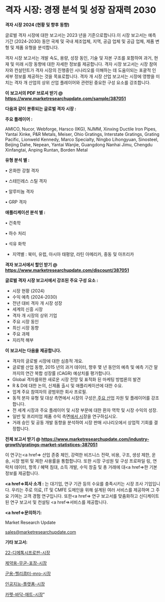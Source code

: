 # 격자 시장: 경쟁 분석 및 성장 잠재력 2030

<strong>격자 시장 2024 (현황 및 향후 동향)</strong>

글로벌 격자 시장에 대한 보고서는 2023 년을 기준으로합니다.이 시장 보고서는 예측 기간 (2024-2030) 동안 국제 및 국내 제조업체, 지역, 공급 업체 및 공급 업체, 제품 변형 및 제품 유형을 분석합니다.

격자 시장 보고서는 개발 속도, 용량, 성장 동인, 기술 및 자본 구조를 포함하여 과거, 현재 및 미래 시장 동향에 대한 자세한 정보를 제공합니다. 격자 시장 보고서는 시장 참여자와 컨설턴트가 격자 시장의 진행중인 시나리오를 이해하는 데 도움이되는 포괄적 인 세부 정보를 제공하는 것을 목표로합니다. 격자 개 시장 산업 보고서는 시장에 영향을 미치는 격자 개 산업의 상위 산업 플레이어와 관련된 중요한 구성 요소를 강조합니다.



<strong>이 보고서의 PDF 브로셔 받기 @ <a href=https://www.marketresearchupdate.com/sample/387051>https://www.marketresearchupdate.com/sample/387051</a></strong>



<strong>다음과 같이 분류되는 글로벌 격자 시장 :</strong>



<strong>주요 플레이어 :</strong>

AMICO, Nucor, Webforge, Harsco (IKG), NJMM, Xinxing Ductile Iron Pipes, Yantai Xinke, P&R Metals, Meiser, Ohio Gratings, Interstate Gratings, Grating Pacific, Lionweld Kennedy, Marco Specialty, Ningbo Lihongyuan, Sinosteel, Beijing Dahe, Nepean, Yantai Wanjie, Guangdong Nanhai Jimu, Chengdu Xinfangtai, Anping Runtan, Borden Metal



<strong>유형 분석 별 :</strong>

• 온화한 강철 격자

• 스테인레스 스틸 격자

• 알루미늄 격자

• GRP 격자



<strong>애플리케이션 분석 별 :</strong>

• 건축학

• 하수 처리

• 석유 화학

<ul>
  <li>지역별 : 북미, 유럽, 아시아 태평양, 라틴 아메리카, 중동 및 아프리카</li>
</ul>


<strong>격자 보고서에서 할인 받기 @ <a href=https://www.marketresearchupdate.com/discount/387051>https://www.marketresearchupdate.com/discount/387051</a></strong>



<strong>글로벌 격자 시장 보고서에서 강조된 주요 구성 요소 :</strong>
<ul>
  <li>시장 현황 (2024)</li>
  <li>수익 예측 (2024-2030)</li>
  <li>전년 대비 격자 개 시장 성장</li>
  <li>세계의 신흥 시장</li>
  <li>격자 개 시장의 상위 기업</li>
  <li>주요 시장 동인</li>
  <li>최신 시장 동향</li>
  <li>주요 과제</li>
  <li>지리적 해부</li>
</ul>


<strong>이 보고서는 다음을 제공합니다.</strong>
<ul>
  <li>격자의 글로벌 시장에 대한 심층적 개요.</li>
  <li>글로벌 산업 동향, 2015 년의 과거 데이터, 향후 몇 년 동안의 예측 및 예측 기간 말까지의 연간 복합 성장률 (CAGR) 예상치를 평가합니다.</li>
  <li>Global 격자를위한 새로운 시장 전망 및 표적화 된 마케팅 방법론의 발견</li>
  <li>R &amp; D에 대한 논의, 신제품 출시 및 애플리케이션에 대한 수요.</li>
  <li>업계 주요 참여자의 광범위한 회사 프로필.</li>
  <li>동적 분자 유형 및 대상 측면에서 시장의 구성은<a href=> 주요 산</a>업 자원 및 플레이어를 강조합니다.</li>
  <li>전 세계 시장과 주요 플레이어 및 시장 부문에 대한 환자 역학 및 시장 수익의 성장.</li>
  <li>일반 및 프리미엄 제품 수익 측면<a href=>에서 시</a>장을 연구하십시오.</li>
  <li>거래 승인 및 공동 개발 동향을 분석하여 시장 판매 시나리오에서 상업적 기회를 결정합니다.</li>
</ul>



<strong>전체 보고서 받기 @ <a href=https://www.marketresearchupdate.com/industry-growth/gratings-market-statistices-387051>https://www.marketresearchupdate.com/industry-growth/gratings-market-statistices-387051</a></strong>

이 연구는<a href=> 산업 존중</a> 체인, 강력한 비즈니스 전략, 비용, 구조, 생성 제한, 운송, 시장 범위 및 제한 사용률을 통합합니다. 또한 시장 구성원 및 구성 프로파일 링, 연락처 데이터, 항목 / 혜택 침대, 소득 개발, 수익 창출 및 총 거래에 대<a href=>한 기본 </a>정보를 제공합니다.



<strong><a href=>회사 소</a>개 :</strong>
는 대기업, 연구 기관 등의 수요를 충족시키는 시장 조사 기업입니다. 우리는 주로 의료, IT 및 CMFE 도메인을 위해 설계된 여러 서비스를 제공하며 그 주요 기여는 고객 경험 연구입니다. 또한<a href=> 연구 보</a>고서를 맞춤화하고 신디케이트 된 연구 보고서 및 컨설팅 <a href=>서비스</a>를 제공합니다.



<strong><a href=>문의하기:</a></strong>

Market Research Update

sales@marketresearchupdate.com



<strong>기타 보고서:</strong>

<a href=https://www.linkedin.com/pulse/22-디메톡시프로판-시장-동향-및-성장-전망-survey-spotlight-pro-24-analysis/>22-디메톡시프로판-시장</a>

<a href=https://www.linkedin.com/pulse/제약용-무균-포장-시장-현재-및-미래-성장-2029-trendsetters-talk-360-analysis-rgrmf/>제약용-무균-포장-시장</a>

<a href=https://www.linkedin.com/pulse/군용-헬리콥터-mro-시장-현재-및-미래-성장-2029-consumer-connection-chronicles-24--pzzkf/>군용-헬리콥터-mro-시장</a>

<a href=https://www.linkedin.com/pulse/인공지능-플랫폼-시장-규모-및-성장-2023-survey-savvy-insights-360-analysis-chaof/>인공지능-플랫폼-시장</a>

<a href=https://www.linkedin.com/pulse/카펫-바닥-매트-시장-규모-및-성장-2023-market-matrix-musings-analysis-a6pcf/>카펫-바닥-매트-시장</a>"
